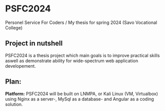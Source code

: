 # PSFC2024
Personel Service For Coders / My thesis for spring 2024 (Savo Vocational College)

## Project in nutshell

PSFC2024 is a thesis project which main goals is to improve practical skills aswell as demonstrate ability for wide-spectrum web application developement.

## Plan:

**Platform:** PSFC2024 will be built on LNMPA, or Kali Linux (VM, Virtualbox) using Nginx as a server-, MySql as a database- and Angular as a coding solution.

